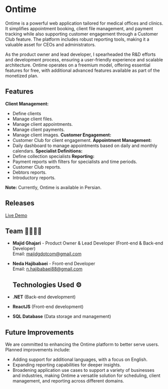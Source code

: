 # Ontime

Ontime is a powerful web application tailored for medical offices and clinics. It simplifies appointment booking, client file management, and payment tracking while also supporting customer engagement through a Customer Club feature. The platform includes robust reporting tools, making it a valuable asset for CEOs and administrators.

As the product owner and lead developer, I spearheaded the R&D efforts and development process, ensuring a user-friendly experience and scalable architecture. Ontime operates on a freemium model, offering essential features for free, with additional advanced features available as part of the monetized plan.

## Features

**Client Management:**
- Define clients 
- Manage client files.
- Manage client appointments.
- Manage client payments.
- Manage client images.
**Customer Engagement:**
- Customer Club for client engagement.
**Appointment Management:**
- Daily dashboard to manage appointments based on daily and monthly calendars.
**Specialist Definitions:**
- Define collection specialists
**Reporting:**
- Payment reports with filters for specialists and time periods.
- Customer Club reports.
- Debtors reports.
- Introductory reports.
 
**Note:** Currently, Ontime is available in Persian.

## Releases

[Live Demo](http://www.0ntime.ir/)

## Team 👩‍💻👨‍💻

- **Majid Ghajari** - Product Owner & Lead Developer (Front-end & Back-end Developer)  
  Email: [majidgdotcom@gmail.com](mailto:majidgdotcom@gmail.com)

- **Neda Hajibabaei** - Front-end Developer  
  Email: [n.hajibabaei88@gmail.com](mailto:n.hajibabaei88@gmail.com)

  ## Technologies Used ⚙️

- **.NET** (Back-end development)
- **ReactJS** (Front-end development)
- **SQL Database** (Data storage and management)

## Future Improvements

We are committed to enhancing the Ontime platform to better serve users. Planned improvements include:
- Adding support for additional languages, with a focus on English.
- Expanding reporting capabilities for deeper insights.
- Broadening application use cases to support a variety of businesses and industries, making Ontime a versatile solution for scheduling, client management, and reporting across different domains.
